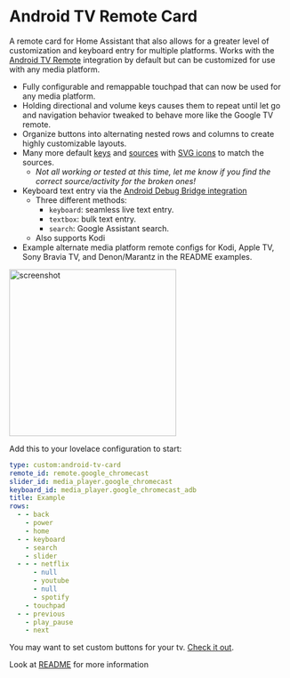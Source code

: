 # Android TV Remote Card

A remote card for Home Assistant that also allows for a greater level of customization and keyboard entry for multiple platforms. Works with the [Android TV Remote](https://www.home-assistant.io/integrations/androidtv_remote/) integration by default but can be customized for use with any media platform.

- Fully configurable and remappable touchpad that can now be used for any media platform.
- Holding directional and volume keys causes them to repeat until let go and navigation behavior tweaked to behave more like the Google TV remote.
- Organize buttons into alternating nested rows and columns to create highly customizable layouts.
- Many more default [keys](https://github.com/Nerwyn/android-tv-card/blob/main/src/models/defaultKeys.ts) and [sources](https://github.com/Nerwyn/android-tv-card/blob/main/src/models/defaultSources.ts) with [SVG icons](https://github.com/Nerwyn/android-tv-card/blob/main/src/models/enums/svg.ts) to match the sources.
  - _Not all working or tested at this time, let me know if you find the correct source/activity for the broken ones!_
- Keyboard text entry via the [Android Debug Bridge integration](https://www.home-assistant.io/integrations/androidtv/)
  - Three different methods:
    - `keyboard`: seamless live text entry.
    - `textbox`: bulk text entry.
    - `search`: Google Assistant search.
  - Also supports Kodi
- Example alternate media platform remote configs for Kodi, Apple TV, Sony Bravia TV, and Denon/Marantz in the README examples.

<img src="https://github.com/Nerwyn/android-tv-card/blob/main/assets/screenshot.png" alt="screenshot" width="300"/>

Add this to your lovelace configuration to start:

```yaml
type: custom:android-tv-card
remote_id: remote.google_chromecast
slider_id: media_player.google_chromecast
keyboard_id: media_player.google_chromecast_adb
title: Example
rows:
  - - back
    - power
    - home
  - - keyboard
    - search
    - slider
  - - - netflix
      - null
      - youtube
      - null
      - spotify
    - touchpad
  - - previous
    - play_pause
    - next
```

You may want to set custom buttons for your tv. [Check it out](https://github.com/Nerwyn/android-tv-card/blob/main/README.md#custom-keys-sources-and-icons).

Look at [README](https://github.com/Nerwyn/android-tv-card/blob/main/README.md) for more information
